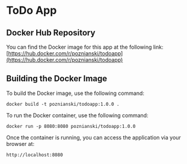 # ToDo App

## Docker Hub Repository

You can find the Docker image for this app at the following link:
[https://hub.docker.com/r/poznianski/todoapp](https://hub.docker.com/r/poznianski/todoapp)

## Building the Docker Image

To build the Docker image, use the following command:

`docker build -t poznianski/todoapp:1.0.0 .`

To run the Docker container, use the following command:

`docker run -p 8080:8080 poznianski/todoapp:1.0.0`

Once the container is running, you can access the application via your browser at:

`http://localhost:8080`
